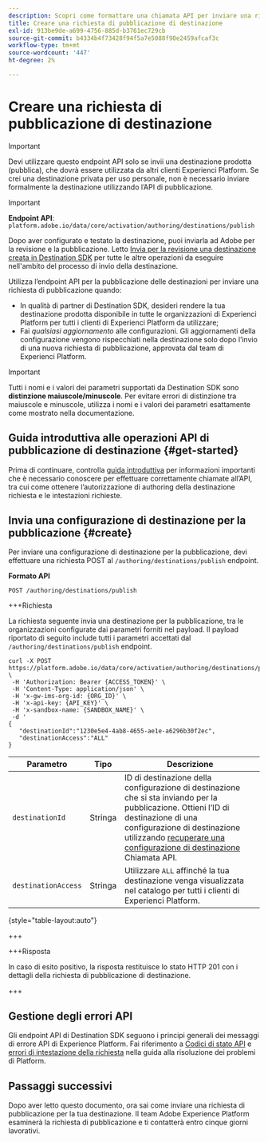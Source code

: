 ```yaml
---
description: Scopri come formattare una chiamata API per inviare una richiesta di pubblicazione di destinazione tramite Adobe Experience Platform Destination SDK.
title: Creare una richiesta di pubblicazione di destinazione
exl-id: 913be9de-a699-4756-885d-b3761ec729cb
source-git-commit: b4334b4f73428f94f5a7e5088f98e2459afcaf3c
workflow-type: tm+mt
source-wordcount: '447'
ht-degree: 2%

---
```


# Creare una richiesta di pubblicazione di destinazione

>[!IMPORTANT]
>
>Devi utilizzare questo endpoint API solo se invii una destinazione prodotta (pubblica), che dovrà essere utilizzata da altri clienti Experienci Platform. Se crei una destinazione privata per uso personale, non è necessario inviare formalmente la destinazione utilizzando l’API di pubblicazione.

>[!IMPORTANT]
>
>**Endpoint API**: `platform.adobe.io/data/core/activation/authoring/destinations/publish`

Dopo aver configurato e testato la destinazione, puoi inviarla ad Adobe per la revisione e la pubblicazione. Letto [Invia per la revisione una destinazione creata in Destination SDK](../guides/submit-destination.md) per tutte le altre operazioni da eseguire nell&#39;ambito del processo di invio della destinazione.

Utilizza l’endpoint API per la pubblicazione delle destinazioni per inviare una richiesta di pubblicazione quando:

* In qualità di partner di Destination SDK, desideri rendere la tua destinazione prodotta disponibile in tutte le organizzazioni di Experienci Platform per tutti i clienti di Experienci Platform da utilizzare;
* Fai *qualsiasi aggiornamento* alle configurazioni. Gli aggiornamenti della configurazione vengono rispecchiati nella destinazione solo dopo l’invio di una nuova richiesta di pubblicazione, approvata dal team di Experienci Platform.

>[!IMPORTANT]
>
>Tutti i nomi e i valori dei parametri supportati da Destination SDK sono **distinzione maiuscole/minuscole**. Per evitare errori di distinzione tra maiuscole e minuscole, utilizza i nomi e i valori dei parametri esattamente come mostrato nella documentazione.

## Guida introduttiva alle operazioni API di pubblicazione di destinazione {#get-started}

Prima di continuare, controlla [guida introduttiva](../getting-started.md) per informazioni importanti che è necessario conoscere per effettuare correttamente chiamate all’API, tra cui come ottenere l’autorizzazione di authoring della destinazione richiesta e le intestazioni richieste.

## Invia una configurazione di destinazione per la pubblicazione {#create}

Per inviare una configurazione di destinazione per la pubblicazione, devi effettuare una richiesta POST al `/authoring/destinations/publish` endpoint.

**Formato API**

```http
POST /authoring/destinations/publish
```

+++Richiesta

La richiesta seguente invia una destinazione per la pubblicazione, tra le organizzazioni configurate dai parametri forniti nel payload. Il payload riportato di seguito include tutti i parametri accettati dal `/authoring/destinations/publish` endpoint.

```shell
curl -X POST https://platform.adobe.io/data/core/activation/authoring/destinations/publish \
 -H 'Authorization: Bearer {ACCESS_TOKEN}' \
 -H 'Content-Type: application/json' \
 -H 'x-gw-ims-org-id: {ORG_ID}' \
 -H 'x-api-key: {API_KEY}' \
 -H 'x-sandbox-name: {SANDBOX_NAME}' \
 -d '
{
   "destinationId":"1230e5e4-4ab8-4655-ae1e-a6296b30f2ec",
   "destinationAccess":"ALL"
}
```

| Parametro | Tipo | Descrizione |
|---------|----------|------|
| `destinationId` | Stringa | ID di destinazione della configurazione di destinazione che si sta inviando per la pubblicazione. Ottieni l’ID di destinazione di una configurazione di destinazione utilizzando [recuperare una configurazione di destinazione](../authoring-api/destination-configuration/retrieve-destination-configuration.md) Chiamata API. |
| `destinationAccess` | Stringa | Utilizzare `ALL` affinché la tua destinazione venga visualizzata nel catalogo per tutti i clienti di Experienci Platform. |

{style="table-layout:auto"}

+++

+++Risposta

In caso di esito positivo, la risposta restituisce lo stato HTTP 201 con i dettagli della richiesta di pubblicazione di destinazione.

+++

## Gestione degli errori API

Gli endpoint API di Destination SDK seguono i principi generali dei messaggi di errore API di Experience Platform. Fai riferimento a [Codici di stato API](../../../landing/troubleshooting.md#api-status-codes) e [errori di intestazione della richiesta](../../../landing/troubleshooting.md#request-header-errors) nella guida alla risoluzione dei problemi di Platform.

## Passaggi successivi

Dopo aver letto questo documento, ora sai come inviare una richiesta di pubblicazione per la tua destinazione. Il team Adobe Experience Platform esaminerà la richiesta di pubblicazione e ti contatterà entro cinque giorni lavorativi.
